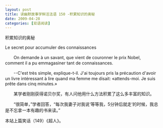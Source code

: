 ```yaml
---
layout: post
title: 读幽默故事学鲜活法语 150 -积累知识的奥秘
date: 2009-04-28
categories: [双语阅读]  
---
```


积累知识的奥秘

Le secret pour accumuler des connaissances

　　On demande à un savant, que vient de couronner le prix Nobel, comment il a pu emmagasiner tant de connaissances.

　　--C'est très simple, explique-t-il. J'ai toujours pris la précaution d'avoir un livre intéressant à lire quand ma femme me disait: «attends-moi. Je suis prête dans cinq minutes.»



　　某学者刚刚获得诺贝尔奖，有人问他用什么方法积累了这么多丰富的知识。

　　“很简单，”学者回答，“每次我妻子对我说‘等等我，5分钟后就走’的时候，我总是不忘拿一本有趣的书来读。”



本站上篇笑话（149）《超人》。
